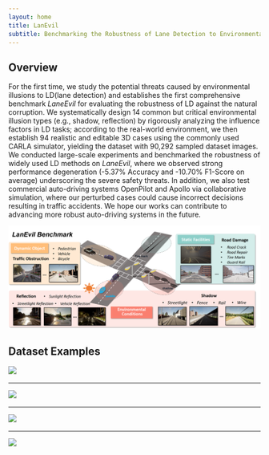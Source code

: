 ```yaml
---
layout: home
title: LanEvil
subtitle: Benchmarking the Robustness of Lane Detection to Environmental Illusions
---
```


## Overview  

For the first time, we study the potential threats caused by environmental illusions to LD(lane detection) and establishes the first comprehensive benchmark *LaneEvil* for evaluating the robustness of LD against the natural corruption. We systematically design 14 common but critical environmental illusion types (e.g., shadow, reflection) by rigorously analyzing the influence factors in LD tasks; according to the real-world environment, we then establish 94 realistic and editable 3D cases using the commonly used CARLA simulator, yielding the dataset with 90,292 sampled dataset images. We conducted large-scale experiments and benchmarked the robustness of widely used LD methods on *LaneEvil*, where we observed strong performance degeneration (-5.37% Accuracy and -10.70% F1-Score on average) underscoring the severe safety threats. In addition, we also test commercial auto-driving systems OpenPilot and Apollo via collaborative simulation, where our perturbed cases could cause incorrect decisions resulting in traffic accidents. We hope our works can contribute to advancing more robust auto-driving systems in the future.

<!--<object data="/assets/img/framework_v2.pdf" type="application/pdf" > 
    <embed src="/assets/img/framework_v2.pdf"> 
    </embed> 
</object> -->

![](/assets/img/framework.png)

## Dataset Examples

![](/assets/img/RoadDamage.png)

---

![](/assets/img/TrafficObstruction.png)

---

![](/assets/img/Shadow.png)

---

![](/assets/img/Reflection.png)

